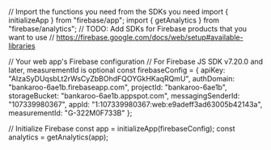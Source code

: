 // Import the functions you need from the SDKs you need
import { initializeApp } from "firebase/app";
import { getAnalytics } from "firebase/analytics";
// TODO: Add SDKs for Firebase products that you want to use
// https://firebase.google.com/docs/web/setup#available-libraries

// Your web app's Firebase configuration
// For Firebase JS SDK v7.20.0 and later, measurementId is optional
const firebaseConfig = {
apiKey: "AIzaSyDUqsbLt2rWsCyZbBOhdFQOYGkHKaqRQmU",
authDomain: "bankaroo-6ae1b.firebaseapp.com",
projectId: "bankaroo-6ae1b",
storageBucket: "bankaroo-6ae1b.appspot.com",
messagingSenderId: "107339980367",
appId: "1:107339980367:web:e9adeff3ad63005b42143a",
measurementId: "G-322M0F733B"
};

// Initialize Firebase
const app = initializeApp(firebaseConfig);
const analytics = getAnalytics(app);
